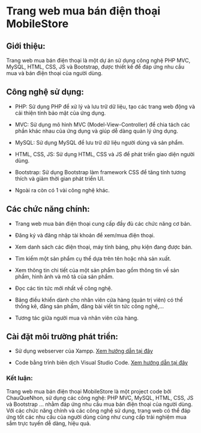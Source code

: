 # Trang web mua bán điện thoại MobileStore

## Giới thiệu:

Trang web mua bán điện thoại là một dự án sử dụng công nghệ PHP MVC, MySQL, HTML, CSS, JS và Bootstrap, được thiết kế để đáp ứng nhu cầu mua và bán điện thoại của người dùng.

## Công nghệ sử dụng:

- PHP: Sử dụng PHP để xử lý và lưu trữ dữ liệu, tạo các trang web động và cải thiện tính bảo mật của ứng dụng.

- MVC: Sử dụng mô hình MVC (Model-View-Controller) để chia tách các phần khác nhau của ứng dụng và giúp dễ dàng quản lý ứng dụng.

- MySQL: Sử dụng MySQL để lưu trữ dữ liệu người dùng và sản phẩm.

- HTML, CSS, JS: Sử dụng HTML, CSS và JS để phát triển giao diện người dùng.

- Bootstrap: Sử dụng Bootstrap làm framework CSS để tăng tính tương thích và giảm thời gian phát triển UI.

- Ngoài ra còn có 1 vài công nghệ khác. 

## Các chức năng chính:

- Trang web mua bán điện thoại cung cấp đầy đủ các chức năng cơ bản.

- Đăng ký và đăng nhập tài khoản để xem/mua điện thoại.

- Xem danh sách các điện thoại, máy tính bảng, phụ kiện đang được bán.

- Tìm kiếm một sản phẩm cụ thể dựa trên tên hoặc nhà sản xuất.

- Xem thông tin chi tiết của một sản phẩm bao gồm thông tin về sản phẩm, hình ảnh và mô tả của sản phẩm.

- Đọc các tin tức mới nhất về công nghệ.

- Bảng điều khiển dành cho nhân viên cửa hàng (quản trị viên) có thể thống kê, đăng sản phẩm, đăng bài viết tin tức công nghệ,...

- Tương tác giữa người mua và nhân viên cửa hàng.

## Cài đặt môi trường phát triển:

- Sử dụng webserver của Xampp. [Xem hướng dẫn tại đây](https://phpandmysql.com/extras/installing-xampp/#how-to-install-xampp)

- Code bằng trình biên dịch Visual Studio Code. [Xem hướng dẫn tại đây](https://www.geeksforgeeks.org/how-to-install-visual-studio-code-on-windows/)


### Kết luận: 
  Trang web mua bán điện thoại MobileStore là một project code bởi ChauQueNhon, sử dụng các công nghệ: PHP MVC, MySQL, HTML, CSS, JS và Bootstrap ... nhằm đáp ứng nhu cầu mua bán điện thoại của người dùng. Với các chức năng chính và các công nghệ sử dụng, trang web có thể đáp ứng tốt các nhu cầu của người dùng cũng như cung cấp trải nghiệm mua sắm trực tuyến dễ dàng, hiệu quả.
